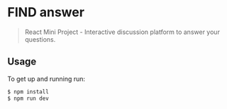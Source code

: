 # FIND answer
> React Mini Project - Interactive discussion platform to answer your questions.

## Usage
To get up and running run:
``` bash
$ npm install
$ npm run dev